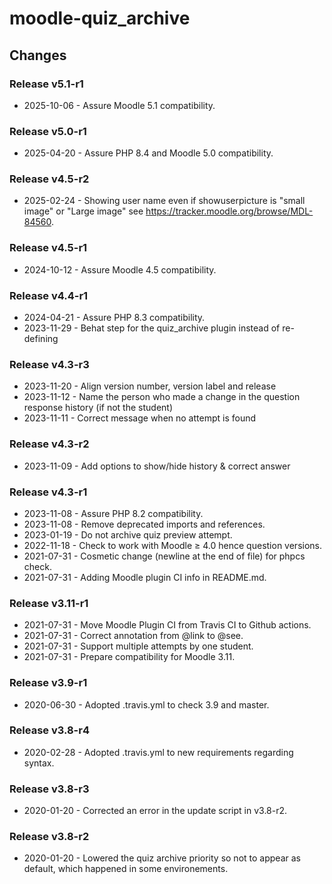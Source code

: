 moodle-quiz_archive
=========================

Changes
-------

### Release v5.1-r1

* 2025-10-06 - Assure Moodle 5.1 compatibility.

### Release v5.0-r1

* 2025-04-20 - Assure PHP 8.4 and Moodle 5.0 compatibility.

### Release v4.5-r2

* 2025-02-24 - Showing user name even if showuserpicture is "small image" or "Large image" see https://tracker.moodle.org/browse/MDL-84560.

### Release v4.5-r1

* 2024-10-12 - Assure Moodle 4.5 compatibility.

### Release v4.4-r1

* 2024-04-21 - Assure PHP 8.3 compatibility.
* 2023-11-29 - Behat step for the quiz_archive plugin instead of re-defining

### Release v4.3-r3

* 2023-11-20 - Align version number, version label and release
* 2023-11-12 - Name the person who made a change in the question response history (if not the student)
* 2023-11-11 - Correct message when no attempt is found

### Release v4.3-r2

* 2023-11-09 - Add options to show/hide history & correct answer

### Release v4.3-r1

* 2023-11-08 - Assure PHP 8.2 compatibility.
* 2023-11-08 - Remove deprecated imports and references.
* 2023-01-19 - Do not archive quiz preview attempt.
* 2022-11-18 - Check to work with Moodle ≥ 4.0 hence question versions.
* 2021-07-31 - Cosmetic change (newline at the end of file) for phpcs check.
* 2021-07-31 - Adding Moodle plugin CI info in README.md.

### Release v3.11-r1

* 2021-07-31 - Move Moodle Plugin CI from Travis CI to Github actions.
* 2021-07-31 - Correct annotation from @link to @see.
* 2021-07-31 - Support multiple attempts by one student.
* 2021-07-31 - Prepare compatibility for Moodle 3.11.

### Release v3.9-r1

* 2020-06-30 - Adopted .travis.yml to check 3.9 and master.

### Release v3.8-r4

* 2020-02-28 - Adopted .travis.yml to new requirements regarding syntax.

### Release v3.8-r3

* 2020-01-20 - Corrected an error in the update script in v3.8-r2.

### Release v3.8-r2

* 2020-01-20 - Lowered the quiz archive priority so not to appear as default, which happened in some environements.
